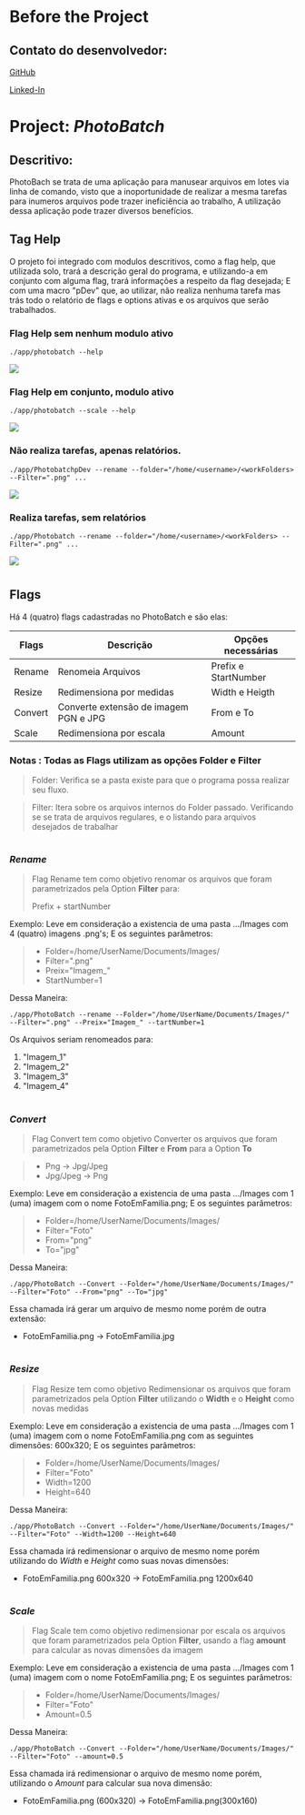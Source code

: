 # Before the Project

## Contato do desenvolvedor:

[GitHub](www.github.com/renatoD-Almeida)

[Linked-In](https://www.linkedin.com/in/renatod-almeida/)

# Project: _PhotoBatch_

## Descritivo:

PhotoBach se trata de uma aplicação para manusear arquivos em lotes via linha de comando, visto que a inoportunidade de realizar a mesma tarefas para inumeros arquivos pode trazer ineficiência ao trabalho, A utilização dessa aplicação pode trazer diversos benefícios.

## Tag Help

O projeto foi integrado com modulos descritivos, como a flag help, que utilizada solo, trará a descrição geral do programa, e utilizando-a em conjunto com alguma flag, trará informações a respeito da flag desejada; E com uma macro "pDev" que, ao utilizar, não realiza nenhuma tarefa mas trás todo o relatório de flags e options ativas e os arquivos que serão trabalhados. 



### Flag Help sem nenhum modulo ativo
```
./app/photobatch --help
```

![](https://raw.githubusercontent.com/RenatoD-Almeida/PhotoBatch/main/external/Assets/HelpAtAll.gif)

### Flag Help em conjunto, modulo ativo
```
./app/photobatch --scale --help
```

![](https://raw.githubusercontent.com/RenatoD-Almeida/PhotoBatch/main/external/Assets/EspHelp.gif)

### Não realiza tarefas, apenas relatórios.

```
./app/PhotobatchpDev --rename --folder="/home/<username>/<workFolders> --Filter=".png" ...
```

![](https://raw.githubusercontent.com/RenatoD-Almeida/PhotoBatch/main/external/Assets/RenameBatchpDev.gif)

### Realiza tarefas, sem relatórios
```
./app/Photobatch --rename --folder="/home/<username>/<workFolders> --Filter=".png" ...
```

![](https://raw.githubusercontent.com/RenatoD-Almeida/PhotoBatch/main/external/Assets/RenameBatch.gif)

#

## Flags

Há 4 (quatro) flags cadastradas no PhotoBatch e são elas:

| Flags  | Descrição                            | Opções necessárias |
|--------|--------------------------------------|--------------------| 
|Rename  |Renomeia Arquivos                     |Prefix e StartNumber| 
|Resize  |Redimensiona por medidas              |Width e Heigth      | 
|Convert |Converte extensão de imagem PGN e JPG |From e To           |
|Scale   |Redimensiona por escala               |Amount              |


### **Notas** : Todas as Flags utilizam as opções Folder e Filter
> Folder: Verifica se a pasta existe para que o programa possa realizar seu fluxo.

> Filter: Itera sobre os arquivos internos do Folder passado. Verificando se se trata de arquivos regulares, e o listando para arquivos desejados de trabalhar
#
### _**Rename**_

> Flag Rename tem como objetivo renomar os arquivos que foram parametrizados pela Option **Filter** para:
>
> Prefix + startNumber

Exemplo: Leve em consideração a existencia de uma pasta .../Images com 4 (quatro) imagens .png's; E os seguintes parâmetros:

> * Folder=/home/UserName/Documents/Images/
> * Filter=".png"
> * Preix="Imagem_"
> * StartNumber=1

Dessa Maneira:

```
./app/PhotoBatch --rename --Folder="/home/UserName/Documents/Images/" --Filter=".png" --Preix="Imagem_" --tartNumber=1
```
Os Arquivos seriam renomeados para:

1. "Imagem_1"
1. "Imagem_2"
1. "Imagem_3"
1. "Imagem_4"
#

### _**Convert**_


> Flag Convert tem como objetivo Converter os arquivos que foram parametrizados pela Option **Filter** e **From** para a Option **To**

> * Png -> Jpg/Jpeg
> * Jpg/Jpeg -> Png

Exemplo: Leve em consideração a existencia de uma pasta .../Images com 1 (uma) imagem com o nome FotoEmFamilia.png; E os seguintes parâmetros:

> * Folder=/home/UserName/Documents/Images/
> * Filter="Foto"
> * From="png" 
> * To="jpg"

Dessa Maneira:

```
./app/PhotoBatch --Convert --Folder="/home/UserName/Documents/Images/" --Filter="Foto" --From="png" --To="jpg"
```

Essa chamada irá gerar um arquivo de mesmo nome porém de outra extensão:
* FotoEmFamilia.png  -> FotoEmFamilia.jpg

#
### _**Resize**_

> Flag Resize tem como objetivo Redimensionar os arquivos que foram parametrizados pela Option **Filter** utilizando o **Width** e o **Height** como novas medidas

Exemplo: Leve em consideração a existencia de uma pasta .../Images com 1 (uma) imagem com o nome FotoEmFamilia.png com as seguintes dimensões: 600x320; E os seguintes parâmetros:

> * Folder=/home/UserName/Documents/Images/
> * Filter="Foto"
> * Width=1200
> * Height=640

Dessa Maneira:

```
./app/PhotoBatch --Convert --Folder="/home/UserName/Documents/Images/" --Filter="Foto" --Width=1200 --Height=640
```

Essa chamada irá redimensionar o arquivo de mesmo nome porém utilizando do _Width_ e _Height_ como suas novas dimensões:
* FotoEmFamilia.png 600x320  -> FotoEmFamilia.png 1200x640

#
### _**Scale**_

> Flag Scale tem como objetivo redimensionar por escala os arquivos que foram parametrizados pela Option **Filter**, usando a flag **amount** para calcular as novas dimensões da imagem

Exemplo: Leve em consideração a existencia de uma pasta .../Images com 1 (uma) imagem com o nome FotoEmFamilia.png; E os seguintes parâmetros:

> * Folder=/home/UserName/Documents/Images/
> * Filter="Foto"
> * Amount=0.5

Dessa Maneira:

```
./app/PhotoBatch --Convert --Folder="/home/UserName/Documents/Images/" --Filter="Foto" --amount=0.5
```

Essa chamada irá redimensionar o arquivo de mesmo nome porém, utilizando o _Amount_ para calcular sua nova dimensão:
* FotoEmFamilia.png (600x320)  -> FotoEmFamilia.png(300x160)

#

